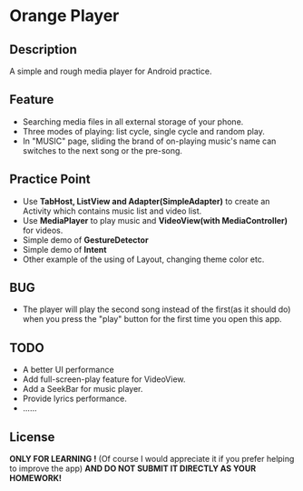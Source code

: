 Orange Player
===

Description
---
A simple and rough media player for Android practice.



Feature
---
+ Searching media files in all external storage of your phone.
+ Three modes of playing: list cycle, single cycle and random play.
+ In "MUSIC" page, sliding the brand of on-playing music's name can switches to the next song or the pre-song.

Practice Point
---
+  Use **TabHost, ListView and Adapter(SimpleAdapter)** to create an Activity which contains music list and video list. 
+ Use **MediaPlayer** to play music and **VideoView(with MediaController)** for videos.
+ Simple demo of **GestureDetector**
+ Simple demo of **Intent**
+ Other example of the using of Layout, changing theme color etc.

BUG
---
+ The player will play the second song instead of the first(as it should do) when you press the "play" button for the first time you open this app. 

TODO
---
+ A better UI performance
+ Add full-screen-play feature for VideoView.
+ Add a SeekBar for music player.
+ Provide lyrics performance.
+ ......

License
---
**ONLY FOR LEARNING !** (Of course I would appreciate it if you prefer helping to improve the app) **AND DO NOT SUBMIT IT DIRECTLY AS YOUR HOMEWORK!**
